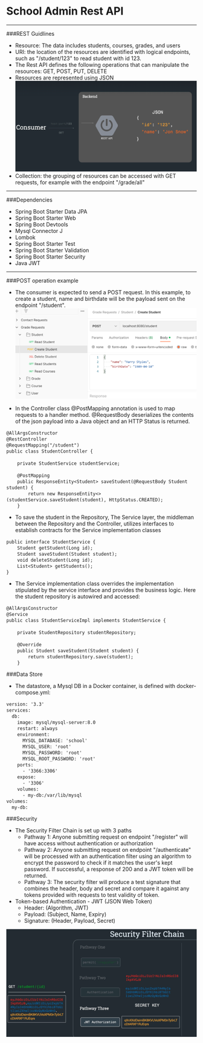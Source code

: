 # School Admin Rest API

---

###REST Guidlines
  - Resource: The data includes students, courses, grades, and users
  - URI: the location of the resources are identified with logical endpoints, such as "/student/123" to read student with id 123.
  - The Rest API defines the following operations that can manipulate the resources: GET, POST, PUT, DELETE
  - Resources are represented using JSON
![Image](images/JSON.png)
  - Collection: the grouping of resources can be accessed with GET requests, for example with the endpoint "/grade/all"

---

###Dependencies
  - Spring Boot Starter Data JPA
  - Spring Boot Starter Web
  - Spring Boot Devtools
  - Mysql Connector J
  - Lombok
  - Spring Boot Starter Test
  - Spring Boot Starter Validation
  - Spring Boot Starter Security
  - Java JWT

---

###POST operation example
- The consumer is expected to send a POST request. In this example, to create a student, name and birthdate will be the payload sent on the endpoint "/student".  
![Image](images/PostCreateStudent.png)
  
- In the Controller class @PostMapping annotation is used to map requests to a handler method. @RequestBody deserializes the contents of the json payload into a Java object and an HTTP Status is returned.

```
@AllArgsConstructor
@RestController
@RequestMapping("/student")
public class StudentController {

    private StudentService studentService;

    @PostMapping
    public ResponseEntity<Student> saveStudent(@RequestBody Student student) {
        return new ResponseEntity<>(studentService.saveStudent(student), HttpStatus.CREATED);
    }
```
- To save the student in the Repository, The Service layer, the middleman between the Repository and the Controller, utilizes interfaces to establish contracts for the Service implementation classes

```
public interface StudentService {
    Student getStudent(Long id);
    Student saveStudent(Student student);
    void deleteStudent(Long id);
    List<Student> getStudents();
}
```
- The Service implementation class overrides the implementation stipulated by the service interface and provides the business logic.  Here the student repository is autowired and accessed:

```
@AllArgsConstructor
@Service
public class StudentServiceImpl implements StudentService {

    private StudentRepository studentRepository;

    @Override
    public Student saveStudent(Student student) {
        return studentRepository.save(student);
    }
```
###Data Store
- The datastore, a Mysql DB in a Docker container, is defined with docker-compose.yml:
```
version: '3.3'
services:
  db:
    image: mysql/mysql-server:8.0
    restart: always
    environment:
      MYSQL_DATABASE: 'school'
      MYSQL_USER: 'root'
      MYSQL_PASSWORD: 'root'
      MYSQL_ROOT_PASSWORD: 'root'
    ports:
      - '3366:3306'
    expose:
      - '3306'
    volumes:
      - my-db:/var/lib/mysql
volumes:
  my-db:
```
###Security 
- The Security Filter Chain is set up with 3 paths
  - Pathway 1: Anyone submitting request on endpoint "/register" will have access without authentication or authorization
  - Pathway 2: Anyone submitting request on endpoint "/authenticate" will be processed with an authentication filter using an algorithm to encrypt the password to check if it matches the user's kept password.  If successful, a response of 200 and a JWT token will be returned.
  - Pathway 3: The security filter will produce a test signature that combines the header, body and secret and compare it against any tokens provided with requests to test validity of token. 
- Token-based Authentication - JWT (JSON Web Token)
  - Header: (Algorithm, JWT)
  - Payload: (Subject, Name, Expiry)
  - Signature: (Header, Payload, Secret)

![Image](images/SecurityFilterChain.png)






